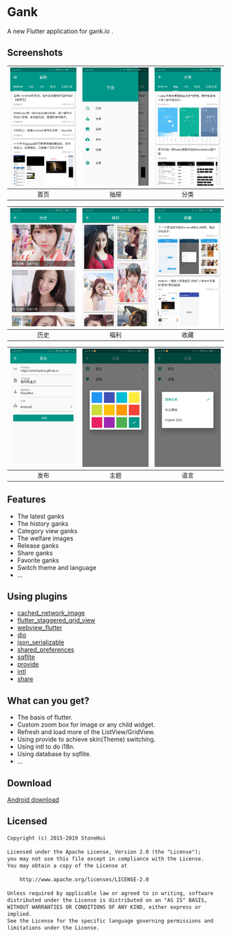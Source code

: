 # Gank

A new Flutter application for gank.io .

## Screenshots

| <img src="./screenshots/home.jpg" width=300> | <img src="./screenshots/drawer.jpg" width=300> | <img src="./screenshots/category.jpg" width=300> |
|:----:|:----:|:----:|
| 首页 | 抽屉 | 分类 |

| <img src="./screenshots/history.jpg" width=300> | <img src="./screenshots/welfare.jpg" width=300> | <img src="./screenshots/favorite.jpg" width=300> |
|:----:|:----:|:----:|
| 历史 | 福利 | 收藏 |

| <img src="./screenshots/release.jpg" width=300> | <img src="./screenshots/theme.jpg" width=300> | <img src="./screenshots/language.jpg" width=300> |
|:----:|:----:|:----:|
| 发布 | 主题 | 语言 |

## Features

* The latest ganks
* The history ganks
* Category view ganks
* The welfare images
* Release ganks
* Share ganks
* Favorite ganks
* Switch theme and language
* ...

## Using plugins
* [cached_network_image](https://pub.dev/packages/cached_network_image)
* [flutter_staggered_grid_view](https://pub.dev/packages/flutter_staggered_grid_view)
* [webview_flutter](https://pub.dev/packages/webview_flutter)
* [dio](https://pub.dev/packages/dio)
* [json_serializable](https://pub.dev/packages/json_serializable)
* [shared_preferences](https://pub.dev/packages/shared_preferences)
* [sqflite](https://pub.dev/packages/sqflite)
* [provide](https://pub.dev/packages/provide)
* [intl](https://pub.dev/packages/intl)
* [share](https://pub.dev/packages/share)

## What can you get?

* The basis of flutter.
* Custom zoom box for image or any child widget.
* Refresh and load more of the ListView/GridView.
* Using provide to achieve skin(Theme) switching.
* Using intl to do i18n.
* Using database by sqflite.
* ...

## Download

[Android download](./packet/app-release.apk)

## Licensed

```
Copyright (c) 2015-2019 StoneHui

Licensed under the Apache License, Version 2.0 (the "License");
you may not use this file except in compliance with the License.
You may obtain a copy of the License at

    http://www.apache.org/licenses/LICENSE-2.0

Unless required by applicable law or agreed to in writing, software
distributed under the License is distributed on an "AS IS" BASIS,
WITHOUT WARRANTIES OR CONDITIONS OF ANY KIND, either express or implied.
See the License for the specific language governing permissions and
limitations under the License.
```
